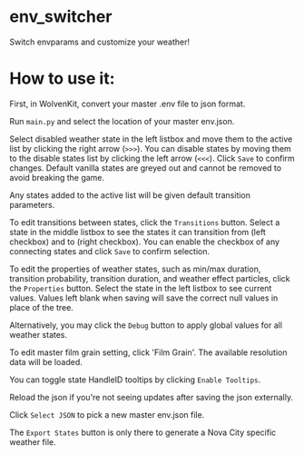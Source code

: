 # env_switcher
 Switch envparams and customize your weather!

 # How to use it:
 First, in WolvenKit, convert your master .env file to json format.

 Run `main.py` and select the location of your master env.json.

 Select disabled weather state in the left listbox and move them to the active list by clicking the right arrow (`>>>`). You can disable states by moving them to the disable states list by clicking the left arrow (`<<<`). Click `Save` to confirm changes. Default vanilla states are greyed out and cannot be removed to avoid breaking the game.

 Any states added to the active list will be given default transition parameters.

 To edit transitions between states, click the `Transitions` button. Select a state in the middle listbox to see the states it can transition from (left checkbox) and to (right checkbox). You can enable the checkbox of any connecting states and click `Save` to confirm selection.

 To edit the properties of weather states, such as min/max duration, transition probability, transition duration, and weather effect particles, click the `Properties` button. Select the state in the left listbox to see current values. Values left blank when saving will save the correct null values in place of the tree.

 Alternatively, you may click the `Debug` button to apply global values for all weather states.

 To edit master film grain setting, click 'Film Grain'. The available resolution data will be loaded.

 You can toggle state HandleID tooltips by clicking `Enable Tooltips`.

 Reload the json if you're not seeing updates after saving the json externally.

 Click `Select JSON` to pick a new master env.json file.


 The `Export States` button is only there to generate a Nova City specific weather file.

